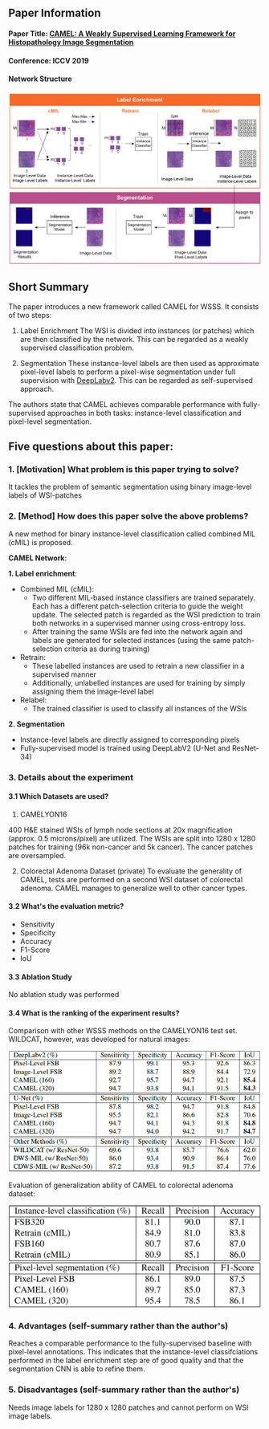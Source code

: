 ## Paper Information
#### Paper Title: [CAMEL: A Weakly Supervised Learning Framework for Histopathology Image Segmentation](https://arxiv.org/pdf/1908.10555.pdf)

#### Conference: ICCV 2019

#### Network Structure

![Image](images/camel.png)

## Short Summary
The paper introduces a new framework called CAMEL for WSSS. It consists of two steps:

1. Label Enrichment
The WSI is divided into instances (or patches) which are then classified by the network. This can be regarded as a weakly supervised classification problem.

2. Segmentation
These instance-level labels are then used as approximate pixel-level labels to perform a pixel-wise segmentation under full supervision with [DeepLabv2](https://github.com/google-research/deeplab2).
This can be regarded as self-supervised approach.

The authors state that CAMEL achieves comparable performance with fully-supervised approaches in both tasks: instance-level classification and pixel-level segmentation.

## Five questions about this paper:

### 1. [Motivation] What problem is this paper trying to solve?
It tackles the problem of semantic segmentation using binary image-level labels of WSI-patches


### 2. [Method] How does this paper solve the above problems?
A new method for binary instance-level classification called combined MIL (cMIL) is proposed.

**CAMEL Network**:

**1. Label enrichment**:
- Combined MIL (cMIL):
   - Two different MIL-based instance classifiers are trained separately. Each has a different patch-selection criteria to guide the weight update. The selected patch is regarded as the WSI prediction to train both networks in a supervised manner using cross-entropy loss.
   - After training the same WSIs are fed into the network again and labels are generated for selected instances (using the same patch-selection criteria as during training)
 - Retrain:
   - These labelled instances are used to retrain a new classifier in a supervised manner
   - Additionally, unlabelled instances are used for training by simply assigning them the image-level label
 - Relabel:
   - The trained classifier is used to classify all instances of the WSIs

**2. Segmentation**
- Instance-level labels are directly assigned to corresponding pixels
- Fully-supervised model is trained using DeepLabV2 (U-Net and ResNet-34)

### 3. Details about the experiment

#### 3.1 Which Datasets are used?
1. CAMELYON16

400 H&E stained WSIs of lymph node sections at 20x magnification (approx. 0.5 microns/pixel) are utilized.
The WSIs are split into 1280 x 1280 patches for training (96k non-cancer and 5k cancer). The cancer patches are oversampled.

2. Colorectal Adenoma Dataset (private)
To evaluate the generality of CAMEL, tests are performed on a second WSI dataset of colorectal adenoma.
CAMEL manages to generalize well to other cancer types.


#### 3.2 What's the evaluation metric?
- Sensitivity 
- Specificity
- Accuracy
- F1-Score
- IoU


#### 3.3 Ablation Study
No ablation study was performed


#### 3.4 What is the ranking of the experiment results?
Comparison with other WSSS methods on the CAMELYON16 test set. WILDCAT, however, was developed for natural images:

![comparision](images/camel_comparision.png)

Evaluation of generalization ability of CAMEL to colorectal adenoma dataset:

![comparision](images/camel_comparision_2.png)

### 4. Advantages (self-summary rather than the author's)
Reaches a comparable performance to the fully-supervised baseline with pixel-level annotations.
This indicates that the instance-level classifciations performed in the label enrichment step are of good quality and that the segmentation CNN is able to refine them.


### 5. Disadvantages (self-summary rather than the author's)
Needs image labels for 1280 x 1280 patches and cannot perform on WSI image labels.